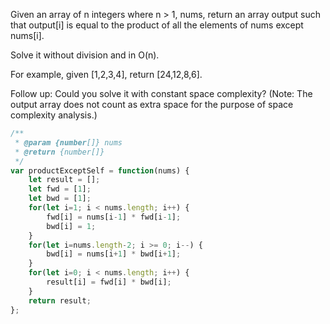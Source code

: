 Given an array of n integers where n > 1, nums, return an array output such that output[i] is equal to the product of all the elements of nums except nums[i].

Solve it without division and in O(n).

For example, given [1,2,3,4], return [24,12,8,6].

Follow up:
Could you solve it with constant space complexity? (Note: The output array does not count as extra space for the purpose of space complexity analysis.)

```js
/**
 * @param {number[]} nums
 * @return {number[]}
 */
var productExceptSelf = function(nums) {
    let result = [];
    let fwd = [1];
    let bwd = [1];
    for(let i=1; i < nums.length; i++) {
        fwd[i] = nums[i-1] * fwd[i-1];
        bwd[i] = 1;
    }
    for(let i=nums.length-2; i >= 0; i--) {
        bwd[i] = nums[i+1] * bwd[i+1];
    }
    for(let i=0; i < nums.length; i++) {
        result[i] = fwd[i] * bwd[i];
    }
    return result;
};
```
